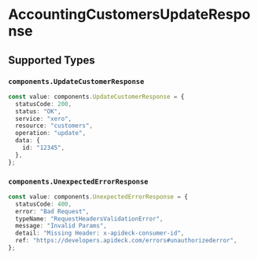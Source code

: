 # AccountingCustomersUpdateResponse


## Supported Types

### `components.UpdateCustomerResponse`

```typescript
const value: components.UpdateCustomerResponse = {
  statusCode: 200,
  status: "OK",
  service: "xero",
  resource: "customers",
  operation: "update",
  data: {
    id: "12345",
  },
};
```

### `components.UnexpectedErrorResponse`

```typescript
const value: components.UnexpectedErrorResponse = {
  statusCode: 400,
  error: "Bad Request",
  typeName: "RequestHeadersValidationError",
  message: "Invalid Params",
  detail: "Missing Header: x-apideck-consumer-id",
  ref: "https://developers.apideck.com/errors#unauthorizederror",
};
```

